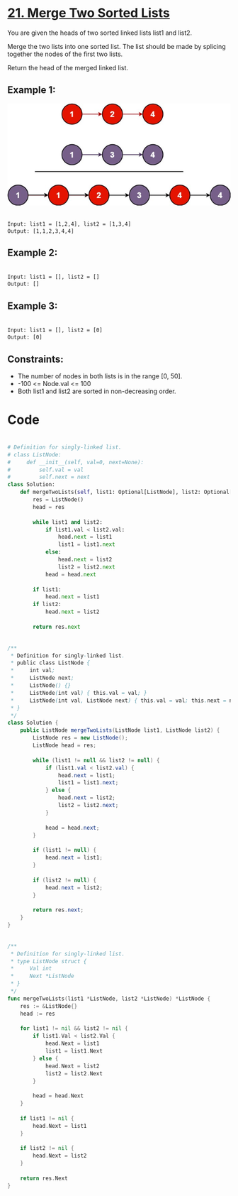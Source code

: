 # [21. Merge Two Sorted Lists](https://leetcode.com/problems/merge-two-sorted-lists/description/)

You are given the heads of two sorted linked lists list1 and list2.

Merge the two lists into one sorted list. The list should be made by splicing together the nodes of the first two lists.

Return the head of the merged linked list.

## Example 1:

![alt text](image.png)

```

Input: list1 = [1,2,4], list2 = [1,3,4]
Output: [1,1,2,3,4,4]

```

## Example 2:

```

Input: list1 = [], list2 = []
Output: []

```

## Example 3:

```

Input: list1 = [], list2 = [0]
Output: [0]

```

## Constraints:

- The number of nodes in both lists is in the range [0, 50].
- -100 <= Node.val <= 100
- Both list1 and list2 are sorted in non-decreasing order.

# Code

```python

# Definition for singly-linked list.
# class ListNode:
#     def __init__(self, val=0, next=None):
#         self.val = val
#         self.next = next
class Solution:
    def mergeTwoLists(self, list1: Optional[ListNode], list2: Optional[ListNode]) -> Optional[ListNode]:
        res = ListNode()
        head = res

        while list1 and list2:
            if list1.val < list2.val:
                head.next = list1
                list1 = list1.next
            else:
                head.next = list2
                list2 = list2.next
            head = head.next

        if list1:
            head.next = list1
        if list2:
            head.next = list2

        return res.next

```

```java

/**
 * Definition for singly-linked list.
 * public class ListNode {
 *     int val;
 *     ListNode next;
 *     ListNode() {}
 *     ListNode(int val) { this.val = val; }
 *     ListNode(int val, ListNode next) { this.val = val; this.next = next; }
 * }
 */
class Solution {
    public ListNode mergeTwoLists(ListNode list1, ListNode list2) {
        ListNode res = new ListNode();
        ListNode head = res;

        while (list1 != null && list2 != null) {
            if (list1.val < list2.val) {
                head.next = list1;
                list1 = list1.next;
            } else {
                head.next = list2;
                list2 = list2.next;
            }

            head = head.next;
        }

        if (list1 != null) {
            head.next = list1;
        }

        if (list2 != null) {
            head.next = list2;
        }

        return res.next;
    }
}

```

```go

/**
 * Definition for singly-linked list.
 * type ListNode struct {
 *     Val int
 *     Next *ListNode
 * }
 */
func mergeTwoLists(list1 *ListNode, list2 *ListNode) *ListNode {
    res := &ListNode{}
    head := res

    for list1 != nil && list2 != nil {
        if list1.Val < list2.Val {
            head.Next = list1
            list1 = list1.Next
        } else {
            head.Next = list2
            list2 = list2.Next
        }

        head = head.Next
    }

    if list1 != nil {
        head.Next = list1
    }

    if list2 != nil {
        head.Next = list2
    }

    return res.Next
}

```
